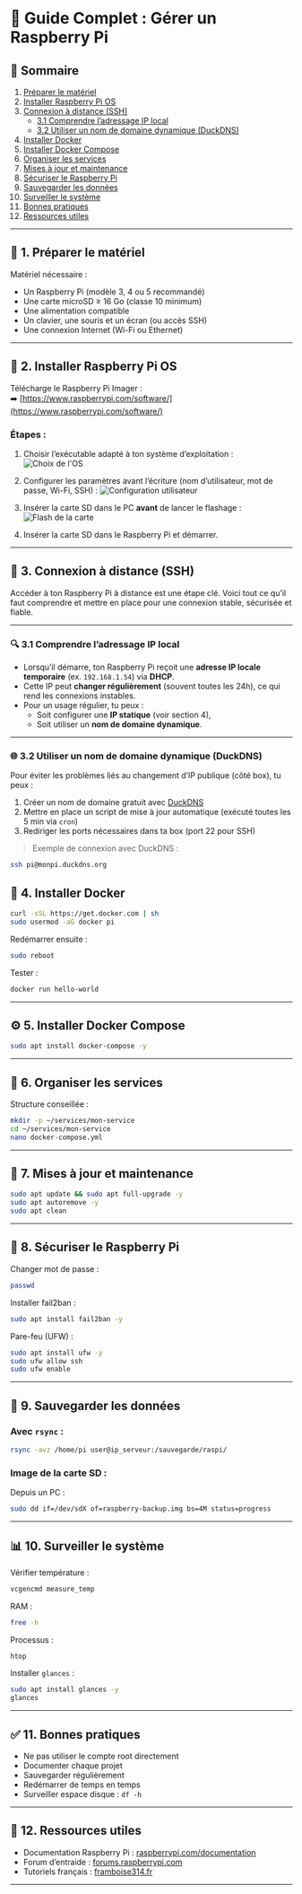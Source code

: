 # 📘 Guide Complet : Gérer un Raspberry Pi

## 📑 Sommaire

1. [Préparer le matériel](#-1-préparer-le-matériel)
2. [Installer Raspberry Pi OS](#-2-installer-raspberry-pi-os)
3. [Connexion à distance (SSH)](#-3-connexion-à-distance-ssh)
    - [3.1 Comprendre l’adressage IP local](#-31-comprendre-ladressage-ip-local)
    - [3.2 Utiliser un nom de domaine dynamique (DuckDNS)](#-32-utiliser-un-nom-de-domaine-dynamique-duckdns)
4. [Installer Docker](#-4-installer-docker)
5. [Installer Docker Compose](#-5-installer-docker-compose)
6. [Organiser les services](#-6-organiser-les-services)
7. [Mises à jour et maintenance](#-7-mises-à-jour-et-maintenance)
8. [Sécuriser le Raspberry Pi](#-8-sécuriser-le-raspberry-pi)
9. [Sauvegarder les données](#-9-sauvegarder-les-données)
10. [Surveiller le système](#-10-surveiller-le-système)
11. [Bonnes pratiques](#-11-bonnes-pratiques)
12. [Ressources utiles](#-12-ressources-utiles)

---

## 🧰 1. Préparer le matériel

Matériel nécessaire :
- Un Raspberry Pi (modèle 3, 4 ou 5 recommandé)
- Une carte microSD ≥ 16 Go (classe 10 minimum)
- Une alimentation compatible
- Un clavier, une souris et un écran (ou accès SSH)
- Une connexion Internet (Wi-Fi ou Ethernet)

---

## 💽 2. Installer Raspberry Pi OS

Télécharge le Raspberry Pi Imager :  
➡️ [https://www.raspberrypi.com/software/](https://www.raspberrypi.com/software/)

### Étapes :

1. Choisir l’exécutable adapté à ton système d’exploitation :
   ![Choix de l'OS](./img/rpi_custom_etape1.png)

2. Configurer les paramètres avant l’écriture (nom d’utilisateur, mot de passe, Wi-Fi, SSH) :
   ![Configuration utilisateur](./img/rpi_custom_jp.jpg)

3. Insérer la carte SD dans le PC **avant** de lancer le flashage :
   ![Flash de la carte](./img/rpi_cistom_lastpart.png)

4. Insérer la carte SD dans le Raspberry Pi et démarrer.

---

## 🔐 3. Connexion à distance (SSH)

Accéder à ton Raspberry Pi à distance est une étape clé. Voici tout ce qu’il faut comprendre et mettre en place pour une connexion stable, sécurisée et fiable.

---

### 🔍 3.1 Comprendre l’adressage IP local

- Lorsqu’il démarre, ton Raspberry Pi reçoit une **adresse IP locale temporaire** (ex. `192.168.1.54`) via **DHCP**.
- Cette IP peut **changer régulièrement** (souvent toutes les 24h), ce qui rend les connexions instables.
- Pour un usage régulier, tu peux :
  - Soit configurer une **IP statique** (voir section 4),
  - Soit utiliser un **nom de domaine dynamique**.

---

### 🌐 3.2 Utiliser un nom de domaine dynamique (DuckDNS)

Pour éviter les problèmes liés au changement d’IP publique (côté box), tu peux :

1. Créer un nom de domaine gratuit avec [DuckDNS](https://www.duckdns.org)
2. Mettre en place un script de mise à jour automatique (exécuté toutes les 5 min via `cron`)
3. Rediriger les ports nécessaires dans ta box (port 22 pour SSH)

> Exemple de connexion avec DuckDNS :
```bash
ssh pi@monpi.duckdns.org
```


## 🐳 4. Installer Docker

```bash
curl -sSL https://get.docker.com | sh
sudo usermod -aG docker pi
```

Redémarrer ensuite :

```bash
sudo reboot
```

Tester :

```bash
docker run hello-world
```

---

## ⚙️ 5. Installer Docker Compose

```bash
sudo apt install docker-compose -y
```

---

## 📂 6. Organiser les services

Structure conseillée :

```bash
mkdir -p ~/services/mon-service
cd ~/services/mon-service
nano docker-compose.yml
```

---

## 🔄 7. Mises à jour et maintenance

```bash
sudo apt update && sudo apt full-upgrade -y
sudo apt autoremove -y
sudo apt clean
```

---

## 🔐 8. Sécuriser le Raspberry Pi

Changer mot de passe :

```bash
passwd
```

Installer fail2ban :

```bash
sudo apt install fail2ban -y
```

Pare-feu (UFW) :

```bash
sudo apt install ufw -y
sudo ufw allow ssh
sudo ufw enable
```

---

## 💾 9. Sauvegarder les données

### Avec `rsync` :

```bash
rsync -avz /home/pi user@ip_serveur:/sauvegarde/raspi/
```

### Image de la carte SD :

Depuis un PC :

```bash
sudo dd if=/dev/sdX of=raspberry-backup.img bs=4M status=progress
```

---

## 📊 10. Surveiller le système

Vérifier température :

```bash
vcgencmd measure_temp
```

RAM :

```bash
free -h
```

Processus :

```bash
htop
```

Installer `glances` :

```bash
sudo apt install glances -y
glances
```

---

## ✅ 11. Bonnes pratiques

- Ne pas utiliser le compte root directement
- Documenter chaque projet
- Sauvegarder régulièrement
- Redémarrer de temps en temps
- Surveiller espace disque : `df -h`

---

## 🔗 12. Ressources utiles

- Documentation Raspberry Pi : [raspberrypi.com/documentation](https://www.raspberrypi.com/documentation/)
- Forum d’entraide : [forums.raspberrypi.com](https://forums.raspberrypi.com)
- Tutoriels français : [framboise314.fr](https://www.framboise314.fr/)

---
